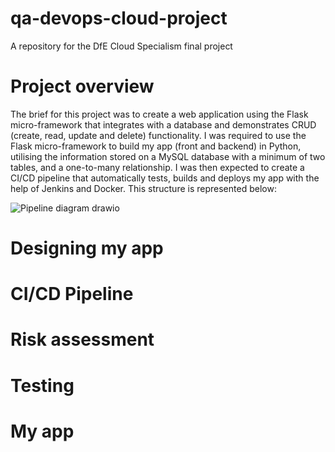 # qa-devops-cloud-project
A repository for the DfE Cloud Specialism final project

# Project overview
The brief for this project was to create a web application using the Flask micro-framework that integrates with a database and demonstrates CRUD (create, read, update and delete) functionality. I was required to use the Flask micro-framework to build my app (front and backend) in Python, utilising the information stored on a MySQL database with a minimum of two tables, and a one-to-many relationship. I was then expected to create a CI/CD pipeline that automatically tests, builds and deploys my app with the help of Jenkins and Docker. This structure is represented below:


![Pipeline diagram drawio](https://user-images.githubusercontent.com/105214801/178486937-18635d17-afb8-4b8b-9670-8ee4af15c928.png)


# Designing my app

# CI/CD Pipeline

# Risk assessment

# Testing

# My app
